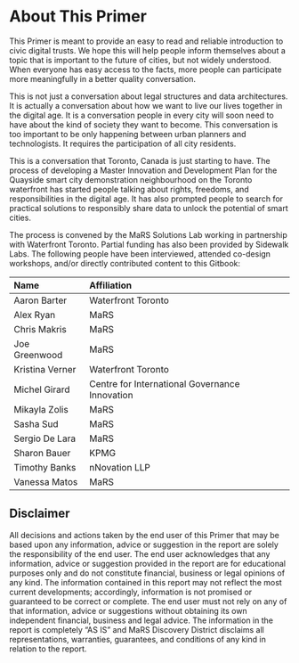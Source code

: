# About This Primer

This Primer is meant to provide an easy to read and reliable introduction to civic digital trusts. We hope this will help people inform themselves about a topic that is important to the future of cities, but not widely understood. When everyone has easy access to the facts, more people can participate more meaningfully in a better quality conversation. 

This is not just a conversation about legal structures and data architectures. It is actually a conversation about how we want to live our lives together in the digital age. It is a conversation people in every city will soon need to have about the kind of society they want to become. This conversation is too important to be only happening between urban planners and technologists. It requires the participation of all city residents.

This is a conversation that Toronto, Canada is just starting to have. The process of developing a Master Innovation and Development Plan for the Quayside smart city demonstration neighbourhood on the Toronto waterfront has started people talking about rights, freedoms, and responsibilities in the digital age. It has also prompted people to search for practical solutions to responsibly share data to unlock the potential of smart cities. 

The process is convened by the MaRS Solutions Lab working in partnership with Waterfront Toronto. Partial funding has also been provided by Sidewalk Labs. The following people have been interviewed, attended co-design workshops, and/or directly contributed content to this Gitbook:

| Name | Affiliation |
| :--- | :--- |
| Aaron Barter | Waterfront Toronto |
| Alex Ryan | MaRS |
| Chris Makris | MaRS |
| Joe Greenwood | MaRS |
| Kristina Verner | Waterfront Toronto |
| Michel Girard | Centre for International Governance Innovation |
| Mikayla Zolis | MaRS |
| Sasha Sud | MaRS |
| Sergio De Lara | MaRS |
| Sharon Bauer | KPMG |
| Timothy Banks | nNovation LLP |
| Vanessa Matos | MaRS |

## **Disclaimer**

All decisions and actions taken by the end user of this Primer that may be based upon any information, advice or suggestion in the report are solely the responsibility of the end user. The end user acknowledges that any information, advice or suggestion provided in the report are for educational purposes only and do not constitute financial, business or legal opinions of any kind. The information contained in this report may not reflect the most current developments; accordingly, information is not promised or guaranteed to be correct or complete.  The end user must not rely on any of that information, advice or suggestions without obtaining its own independent financial, business and legal advice. The information in the report is completely “AS IS” and MaRS Discovery District disclaims all representations, warranties, guarantees, and conditions of any kind in relation to the report. 

